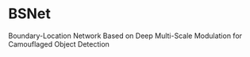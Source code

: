 # BSNet
Boundary-Location Network Based on Deep Multi-Scale Modulation for Camouflaged Object Detection
